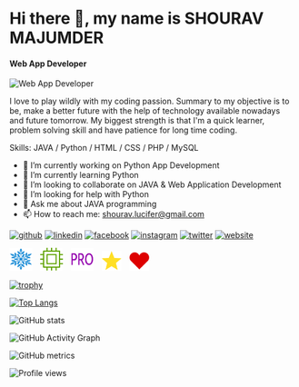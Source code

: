 # Hi there 👋, my name is SHOURAV MAJUMDER
#### Web App Developer
![Web App Developer](https://shrveel.files.wordpress.com/2020/05/shadow-luci-2.jpg?w=1024)

I love to play wildly with my coding passion. Summary to my objective is to be, make a better future with the help of technology available nowadays and future tomorrow. My biggest strength is that I'm a quick learner, problem solving skill and have patience for long time coding.

Skills: JAVA / Python / HTML / CSS / PHP / MySQL

- 🔭 I’m currently working on Python App Development 
- 🌱 I’m currently learning Python 
- 👯 I’m looking to collaborate on JAVA & Web Application Development 
- 🤔 I’m looking for help with Python 
- 💬 Ask me about JAVA programming 
- 📫 How to reach me: shourav.lucifer@gmail.com 


[<img src='https://cdn.jsdelivr.net/npm/simple-icons@3.0.1/icons/github.svg' alt='github' height='40'>](https://github.com/shrveel)  [<img src='https://cdn.jsdelivr.net/npm/simple-icons@3.0.1/icons/linkedin.svg' alt='linkedin' height='40'>](https://www.linkedin.com/in/shourav-majumder/)  [<img src='https://cdn.jsdelivr.net/npm/simple-icons@3.0.1/icons/facebook.svg' alt='facebook' height='40'>](https://www.facebook.com/shourav.majumder)  [<img src='https://cdn.jsdelivr.net/npm/simple-icons@3.0.1/icons/instagram.svg' alt='instagram' height='40'>](https://www.instagram.com/shrv.eel/)  [<img src='https://cdn.jsdelivr.net/npm/simple-icons@3.0.1/icons/twitter.svg' alt='twitter' height='40'>](https://twitter.com/shrv_eel)  [<img src='https://cdn.jsdelivr.net/npm/simple-icons@3.0.1/icons/icloud.svg' alt='website' height='40'>](https://shrveel.wordpress.com/)  

<a href='https://archiveprogram.github.com/'><img src='https://raw.githubusercontent.com/acervenky/animated-github-badges/master/assets/acbadge.gif' width='40' height='40'></a> <a href='https://docs.github.com/en/developers'><img src='https://raw.githubusercontent.com/acervenky/animated-github-badges/master/assets/devbadge.gif' width='40' height='40'></a> <a href='https://github.com/pricing'><img src='https://raw.githubusercontent.com/acervenky/animated-github-badges/master/assets/pro.gif' width='40' height='40'></a> <a href='https://stars.github.com/'><img src='https://raw.githubusercontent.com/acervenky/animated-github-badges/master/assets/starbadge.gif' width='35' height='35'></a> <a href='https://docs.github.com/en/github/supporting-the-open-source-community-with-github-sponsors'><img src='https://raw.githubusercontent.com/acervenky/animated-github-badges/master/assets/sponsorbadge.gif' width='35' height='35'></a> 

[![trophy](https://github-profile-trophy.vercel.app/?username=shrveel)](https://github.com/ryo-ma/github-profile-trophy)

[![Top Langs](https://github-readme-stats.vercel.app/api/top-langs/?username=shrveel)](https://github.com/anuraghazra/github-readme-stats)

![GitHub stats](https://github-readme-stats.vercel.app/api?username=shrveel&show_icons=true)  

![GitHub Activity Graph](https://activity-graph.herokuapp.com/graph?username=shrveel)  

![GitHub metrics](https://metrics.lecoq.io/shrveel)  

![Profile views](https://gpvc.arturio.dev/shrveel)  
